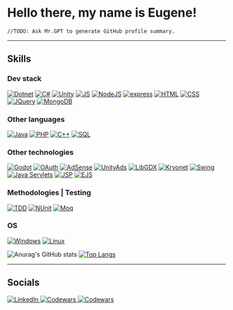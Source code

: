 # **Hello there, my name is Eugene!**

`//TODO: Ask Mr.GPT to generate GitHub profile summary.`

---

## **Skills**
### Dev stack
[![Dotnet](https://img.shields.io/badge/dotnet-black?style=for-the-badge&logo=dotnet&logoColor=black&labelColor=orange)](#)
[![C#](https://img.shields.io/badge/CSharp-black?style=for-the-badge&logo=csharp&logoColor=black&labelColor=orange)](#)
[![Unity](https://img.shields.io/badge/Unity-black?style=for-the-badge&logo=unity&logoColor=black&labelColor=orange)](#)
[![JS](https://img.shields.io/badge/javascript-black?style=for-the-badge&logo=javascript&logoColor=black&labelColor=orange)](#)
[![NodeJS](https://img.shields.io/badge/nodejs-black?style=for-the-badge&logo=nodedotjs&logoColor=black&labelColor=orange)](#)
[![express](https://img.shields.io/badge/express-black?style=for-the-badge&logo=express&logoColor=black&labelColor=orange)](#)
[![HTML](https://img.shields.io/badge/HTML-black?style=for-the-badge&logo=html5&logoColor=black&labelColor=orange)](#)
[![CSS](https://img.shields.io/badge/CSS-black?style=for-the-badge&logo=css3&logoColor=black&labelColor=orange)](#)
[![JQuery](https://img.shields.io/badge/jquery-black?style=for-the-badge&logo=jquery&logoColor=black&labelColor=orange)](#)
[![MongoDB](https://img.shields.io/badge/mongodb-black?style=for-the-badge&logo=mongodb&logoColor=black&labelColor=orange)](#)

### Other languages
[![Java](https://img.shields.io/badge/Java-black?style=for-the-badge&logo=openjdk&logoColor=black&labelColor=orange)](#)
[![PHP](https://img.shields.io/badge/php-black?style=for-the-badge&logo=php&logoColor=black&labelColor=orange)](#)
[![C++](https://img.shields.io/badge/C++-black?style=for-the-badge&logo=cplusplus&logoColor=black&labelColor=orange)](#)
[![SQL](https://img.shields.io/badge/sql-black?style=for-the-badge&logoColor=black&labelColor=orange)](#)

### Other technologies
[![Godot](https://img.shields.io/badge/Godot-black?style=for-the-badge&logo=godotengine&logoColor=black&labelColor=orange)](#)
[![OAuth](https://img.shields.io/badge/OAuth-black?style=for-the-badge&logo=auth0&logoColor=black&labelColor=orange)](#)
[![AdSense](https://img.shields.io/badge/AdSense-black?style=for-the-badge&logo=googleadsense&logoColor=black&labelColor=orange)](#)
[![UnityAds](https://img.shields.io/badge/Unity_Ads-black?style=for-the-badge&logoColor=black&labelColor=orange)](#)
[![LibGDX](https://img.shields.io/badge/LibGDX-black?style=for-the-badge&logo=LibGDX&logoColor=black&labelColor=orange)](#)
[![Kryonet](https://img.shields.io/badge/Kryonet-black?style=for-the-badge&logoColor=black&labelColor=orange)](#)
[![Swing](https://img.shields.io/badge/swing-black?style=for-the-badge&logoColor=black&labelColor=orange)](#)
[![Java Servlets](https://img.shields.io/badge/Java_Servlets-black?style=for-the-badge&logoColor=black&labelColor=orange)](#)
[![JSP](https://img.shields.io/badge/JSP-black?style=for-the-badge&logoColor=black&labelColor=orange)](#)
[![EJS](https://img.shields.io/badge/EJS-black?style=for-the-badge&logoColor=black&labelColor=orange)](#)

### Methodologies | Testing
[![TDD](https://img.shields.io/badge/TDD-black?style=for-the-badge&logo=&logoColor=black&labelColor=orange)](#)
[![NUnit](https://img.shields.io/badge/NUnit-black?style=for-the-badge&logo=&logoColor=black&labelColor=orange)](#)
[![Moq](https://img.shields.io/badge/Moq-black?style=for-the-badge&logo=&logoColor=black&labelColor=orange)](#)

### OS
[![Windows](https://img.shields.io/badge/Windows-black?style=for-the-badge&logo=Windows&logoColor=black&labelColor=orange)](#)
[![Linux](https://img.shields.io/badge/Linux-black?style=for-the-badge&logo=Linux&logoColor=black&labelColor=orange)](#)

![Anurag's GitHub stats](https://github-readme-stats-git-masterrstaa-rickstaa.vercel.app/api?username=mightybeast-projects&show_icons=true&theme=codeSTACKr)
[![Top Langs](https://github-readme-stats.vercel.app/api/top-langs/?username=mightybeast-projects&layout=compact&theme=codeSTACKr)](#)

---

## **Socials**
<a href="https://www.linkedin.com/in/yevhenii-yefremov/">
    <img src="https://img.shields.io/badge/LinkedIn-black?style=flat-square&logo=linkedin&logoColor=black&labelColor=orange" alt="LinkedIn">
</a>
<a href="https://www.codewars.com/users/MightyBeast">
    <img src="https://img.shields.io/badge/Codewars-black?style=flat-square&logo=codewars&logoColor=black&labelColor=orange" alt="Codewars">
</a>
<a href="https://yefremovyevhenii.itch.io/">
    <img src="https://img.shields.io/badge/itchio-black?style=flat-square&logo=itchdotio&logoColor=black&labelColor=orange" alt="Codewars">
</a>